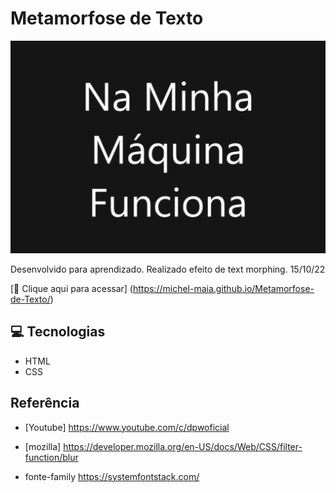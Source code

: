 # Metamorfose de Texto
 
![preview](./.github/preview.png)


Desenvolvido para aprendizado. Realizado efeito de text morphing. 15/10/22


[🔗 Clique aqui para acessar] (https://michel-maia.github.io/Metamorfose-de-Texto/)


## 💻 Tecnologias

- HTML
- CSS


## Referência

- [Youtube] https://www.youtube.com/c/dpwoficial

- [mozilla] https://developer.mozilla.org/en-US/docs/Web/CSS/filter-function/blur



- fonte-family
https://systemfontstack.com/